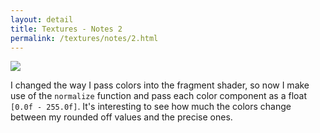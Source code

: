 ```yaml
---
layout: detail
title: Textures - Notes 2
permalink: /textures/notes/2.html
---
```


<img src="/{{ site.baseurl }}/assets/textures/notes/2/1.png">

I changed the way I pass colors into the fragment shader, so now I make use of the ```normalize``` function and pass each color component as a float ```[0.0f - 255.0f]```. It's interesting to see how much the colors change between my rounded off values and the precise ones.